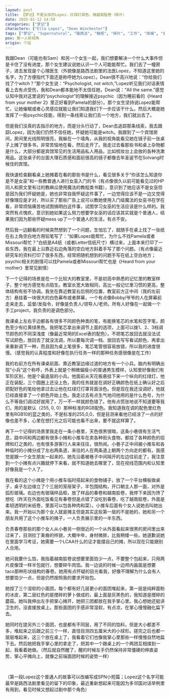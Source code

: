 ```yaml
---
layout: post
title: 【梦记】不是女巫的Lopez，红绿灯调色，做越南脍卷（碎片）
date: 2025-01-12 14:59
categories: ["梦记"]
characters: ["Ella Lopez", "Dean Winchester"]
tags: ["梦记", "Supernatural", "路西法", "触感", "碎片", "工作", "改编", "食物"]
pov: 第一人称视角
origin: 个站
---
```


我跟Dean（可能也有Sam）和另一个女生一起，我们想要解决一个什么大事件但是卡住了没有进度，那个女生建议说她认识一个人可能能帮忙。我们去了一幢房子，进去发现是个心理医生（外貌像是路西法剧里的法医Lopez，不知道这里她的名字，为了方便指代下面还是称呼她为Lopez）。Dean很不高兴地说：“你给我们找了个witch？”那个女生说：“Psychologist, not witch,”Lopez听见我们对话表情看上去有点受伤，我和Dean都本能地不太信任她，Dean说：“All the same.”感觉认知中我对这里说的“psychologist”的理解接近psychic（因为睡前看的《Heard from your mother 2》里正好看到Pamela的部分）。那个女生坚持说Lopez能帮忙，让她催眠或者心灵感应就能让我们知道我们下一步应该干什么。然后大概是她发挥了一些psychic技能，得到一条线索让我们去一个地方，我们就出去了。

但是我们没真的去指示的地方，而是分头行动了，Dean去追踪那条线索，我去跟踪Lopez，因为我们仍然不信任她，怀疑她可能是witch。我跟到了一个宾馆房间，房间里光线照明很亮，我躲在一个墙角，从我的视角能看见她在镜子前一张桌子上摊了很多书，非常苦恼地在看，然后走开了。我走过去看那些书和桌上杂物都是什么，大部分都是宾馆常见的生活用品私人用品，比如梳妆台上会放的各种洗漱用品。这张桌子的台面大理石质感和面前很高的镜子都像去年圣诞节在Solvang时候住的宾馆。

我快速检查翻看桌上她摊着在看的那些书是什么，看见很多关于“你该怎么知道你是不是女巫”和一些教普通人进行女巫入门的书（有点像很久以前可能看见过的HP同人和原文里有过的教麻瓜使用魔法的教程类书籍），意识到了她应该不是女巫但是因为我们怀疑她是，她也非常自我怀疑这件事了，一边觉得应该不是一边又觉得好像理应是才对，所以买了那些广告上说可以教她使用入门级魔法的女巫书在学在看，非常烦恼痛苦地试图搞明白这件事，试图学习女巫的生活应该是什么样的。我突然有点愧疚，意识到她如果这么努力想要学女巫的话应该其实就是个普通人，结果我们因为那些怀疑mess up了一个普通人的生活，有点不安。

然后我一边翻看的时候突然想到了一个问题，生怕忘了，就随手在桌上找了一张纸在右上角空白地方用铅笔写了：“如果Lopez能帮忙，为什么不找Pamela或者Missouri帮忙？”白纸是A4纸（或者Letter信纸尺寸）横过来，上面本来打印了一些东西，我在最上沿靠近右边角落的空白地方斜着手写了那个问题。（有点像最近研究车的资料打印了很多东西，经常把随机想到的问题手写在纸上空白地方；psychic相关的剧情可以找Pamela或者Missouri帮忙也是《Heard from your mother》里常见剧情）

下一个记得的场景是在一个比较大的教室里，不是初高中熟悉的记忆里的教室样子，整个地方感觉有点陌生。教室长宽大致相同，高比一般记忆里习惯的更高，整体结构有些不协调。我坐在靠近教室右后侧的位置，教室前方正中间（我的左前方）悬挂着一块很大的白色幕布或者屏幕，一个有点像Bobby/爷爷的人在屏幕前走来走去，监督/发指令，好像是负责人/领导人/老师。所有人好像在一起做一个手工project，我负责的是调色部分。

我课桌上左右手边都各有很多不同颜色种类的笔，有能换笔芯的水笔和签字笔，颜色至少有红黄绿黑色。我把笔芯拿出来调节上面的选项，上面可以拨1、2、3档调节颜色的不同深浅度（像最近常用的Excel表的配色）。不把笔芯放回去就没法试写试颜色，放回去了就没法调，所以要每次调一档、放回去写写看试颜色、再拿出来重新调下一种，而且因为桌上笔很多，笔芯笔管很容易放错，所以我的进度很慢。（感觉我的认真程度和好像在执行任务一样的那种任务感很像是在工作）

我的右前方在所有课桌前面、靠近教室边缘过道的地方有一个小兵。脑内有明确出现“小兵”这个称呼，外表上就是个稍微偏瘦小的普通男生模样，认知里好像我们有军阶区别，他是个最底层的小兵。他面前从天花板悬挂下来一个纵向的红绿灯，他正在装配，三个圆圈上还没上色，我的任务就是在调好正确颜色在纸上确认好之后把配好色的笔给他拿过去让他在红绿灯灯罩背面涂色。但是现在我还没调好，他就已经直接拿了一个颜色开始上色。我走过去有点生气地问他用的是什么色号，为什么不等我们调试好就用了，万一不一样就颜色错了。他有点慌张地说不知道要等我们，用的是默认（255, 0, 0）那种标准的RGB配色。我知道我在调的配色里红色里有RGB10的蓝之类的，不是标准的255,0,0，但是目测来看他已经涂了一点的好像也差不多，心里在想打光之后可能也看不出来，要不就这样算了。

再下一个记得的场景里我走在一条小巷里，天色很黑很暗，这条小巷很有生活气息，路中间和两边都有很多小摊和小推车在卖各种街头食物，都挂了各种颜色的招牌和灯之类的，也有很多游客行人来来往往，很热闹。小巷子正中间被小推车和各种临时的小摊分成了左右两条道，来往的人在两条道上朝两个方向走的都有。我感觉是跟一个女生朋友一起来的，她先沿着被巷子中间隔开的左边往前走了，我注意到一个小摊有点兴趣就停下来看，就不知道她去哪里了，现在视线范围内和认知里好像我是一个人了。

我在看的这个小摊是个用小推车临时搭起来的食物铺子，放了一个平台横板做桌子，桌子左边缘立了个三层的笼屉架子，半包围结构，开口朝主人那一面，对外是弧形玻璃。右边也有玻璃样品柜，放了样品的春卷和越南脍卷，我停下来因为馋了想吃（昨天在外面吃饭看见有春卷但是点错了没吃到春卷，吃了越南脍卷，外面是柔韧透明的米纸卷，里面可以包各种肉和菜）。小推车后面有个女人说她去叫她出来。我一开始以为那个女人就是摊主但是其实这些第一层的不是她的，她和另一个朋友共用了这个小推车的摊子，一人负责展示里的一半东西。

负责春卷那些的那个女人从小巷另一侧很近的一个从外面看起来很黑的房间里出来过来了，目测拉丁美裔的样貌，大概中年，身材微胖，比我稍矮一些。她道歉说她在里面学习考证，她需要一个LCAA什么的证才能摆自己的摊，所以现在只能跟别人合用。

她问我要什么馅，我指着越南脍卷说想要里面馅少一点，不要整个包起来，只用两片皮像馍一样半包就行，想要碎牛肉馅。我一边说的时候一边颅内画面是想要taco那种形状结构的春卷。她用有点怀疑的目光看我，好像不理解为什么会有人想要馅少一点，但是仍然按照我的要求开始包。

她捏了三个湿软的小面团，每个都有好几层更小的面团堆起来，第一层是纯粹面粉的冰皮，第二层红色的是搅碎的萝卜做成的，最上面是灰黑色的，我知道是搅碎的蘑菇。她叫我伸出左手把掌心摊开，她把三团都放在我手掌心里。我心想她还挺讲卫生的，没直接放桌上。那些面团的手感非常湿软，有点凉，在掌心慢慢融化扁下去。

她同时在搓另外三个面团，也是都有不同层，用了不同的馅料，但是大小都差不多，堆起来之后跟之前三个一样，直径目测四五厘米大的小球形。搓完之后也都一层层堆起来，这三个放在桌上了，我看着它们也像我掌心里那些一样慢慢自然地扁下去。然后她把我手掌心里的拿走了，把其中一个跟桌上的一个两团互相揉到一起，我看着她做。（然后就自然醒了，醒的时候左手仍然保持非常僵硬的伸直姿势，掌心平摊向上，就像之前端面团时候的姿势一样）

<br>

（第一段Lopez这个普通人的故事可以改编写成SPN小短篇；Lopez这个名字可能最早是路西法剧里看见的留下的印象，最近重新想起来可能因为多邻国对话举例里有用到，看见时候又想起过剧中那个角色）
